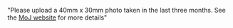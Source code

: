 "Please upload a 40mm x 30mm photo taken in the last three months. See the [MoJ website](https://www.moj.go.jp/isa/applications/guide/photo_info.html) for more details"
